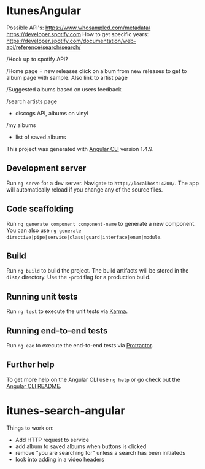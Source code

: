 # ItunesAngular


Possible API's:
https://www.whosampled.com/metadata/
https://developer.spotify.com
How to get specific years:
https://developer.spotify.com/documentation/web-api/reference/search/search/


/Hook up to spotify API?

/Home page = new releases
click on album from new releases to get to album page with sample. Also link to artist page

/Suggested albums based on users feedback

/search artists page
- discogs API, albums on vinyl

/my albums
- list of saved albums


This project was generated with [Angular CLI](https://github.com/angular/angular-cli) version 1.4.9.

## Development server

Run `ng serve` for a dev server. Navigate to `http://localhost:4200/`. The app will automatically reload if you change any of the source files.

## Code scaffolding

Run `ng generate component component-name` to generate a new component. You can also use `ng generate directive|pipe|service|class|guard|interface|enum|module`.

## Build

Run `ng build` to build the project. The build artifacts will be stored in the `dist/` directory. Use the `-prod` flag for a production build.

## Running unit tests

Run `ng test` to execute the unit tests via [Karma](https://karma-runner.github.io).

## Running end-to-end tests

Run `ng e2e` to execute the end-to-end tests via [Protractor](http://www.protractortest.org/).

## Further help

To get more help on the Angular CLI use `ng help` or go check out the [Angular CLI README](https://github.com/angular/angular-cli/blob/master/README.md).
# itunes-search-angular

Things to work on:
- Add HTTP request to service
- add album to saved albums when buttons is clicked
- remove "you are searching for" unless a search has been initiateds
- look into adding in a video headers